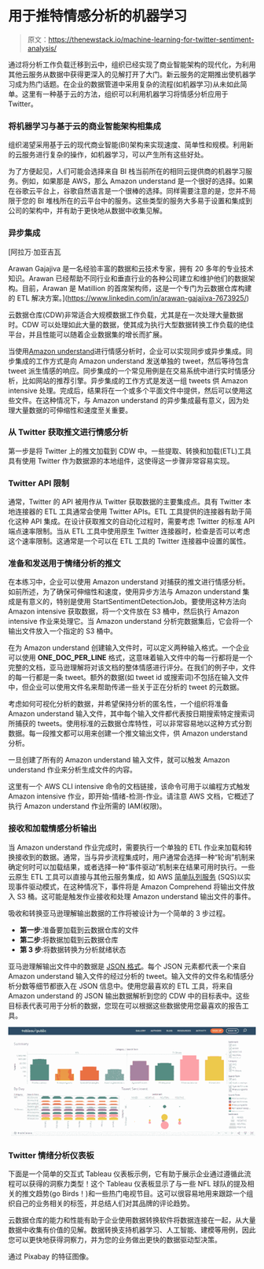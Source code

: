 # 用于推特情感分析的机器学习

> 原文：<https://thenewstack.io/machine-learning-for-twitter-sentiment-analysis/>

通过将分析工作负载迁移到云中，组织已经实现了商业智能架构的现代化，为利用其他云服务从数据中获得更深入的见解打开了大门。新云服务的定期推出使机器学习成为热门话题。在企业的数据管道中采用复杂的流程(如机器学习)从未如此简单。这里有一种基于云的方法，组织可以利用机器学习将情感分析应用于 Twitter。

### 将机器学习与基于云的商业智能架构相集成

组织渴望采用基于云的现代商业智能(BI)架构来实现速度、简单性和规模。利用新的云服务进行复杂的操作，如机器学习，可以产生所有这些好处。

为了方便起见，人们可能会选择来自 BI 栈当前所在的相同云提供商的机器学习服务。例如，如果那是 AWS，那么 Amazon understand 是一个很好的选择。如果在谷歌云平台上，谷歌自然语言是一个很棒的选择。同样需要注意的是，您并不局限于您的 BI 堆栈所在的云平台中的服务。这些类型的服务大多易于设置和集成到公司的架构中，并有助于更快地从数据中收集见解。

### 异步集成

 [阿拉万·加亚吉瓦

Arawan Gajajiva 是一名经验丰富的数据和云技术专家，拥有 20 多年的专业技术知识。Arawan 已经帮助不同行业和垂直行业的各种公司建立和维护他们的数据架构。目前，Arawan 是 Matillion 的首席架构师，这是一个专门为云数据仓库构建的 ETL 解决方案。](https://www.linkedin.com/in/arawan-gajajiva-7673925/) 

云数据仓库(CDW)非常适合大规模数据工作负载，尤其是在一次处理大量数据时。CDW 可以处理如此大量的数据，使其成为执行大型数据转换工作负载的绝佳平台，并且性能可以随着企业数据集的增长而扩展。

当使用[Amazon understand](https://aws.amazon.com/comprehend/)进行情感分析时，企业可以实现同步或异步集成。同步集成的工作方式是向 Amazon understand 发送单独的 tweet，然后等待包含 tweet 派生情感的响应。同步集成的一个常见用例是在交易系统中进行实时情感分析，比如网站的推荐引擎。异步集成的工作方式是发送一组 tweets 供 Amazon intensive 处理。完成后，结果将在一个或多个平面文件中提供，然后可以使用这些文件。在这种情况下，与 Amazon understand 的异步集成最有意义，因为处理大量数据的可伸缩性和速度至关重要。

### 从 Twitter 获取推文进行情感分析

第一步是将 Twitter 上的推文加载到 CDW 中。一些提取、转换和加载(ETL)工具具有使用 Twitter 作为数据源的本地组件，这使得这一步骤非常容易实现。

### Twitter API 限制

通常，Twitter 的 API 被用作从 Twitter 获取数据的主要集成点。具有 Twitter 本地连接器的 ETL 工具通常会使用 Twitter APIs。ETL 工具提供的连接器有助于简化这种 API 集成。在设计获取推文的自动化过程时，需要考虑 Twitter 的标准 API 端点速率限制。当从 ETL 工具中使用原生 Twitter 连接器时，检查是否可以考虑这个速率限制。这通常是一个可以在 ETL 工具的 Twitter 连接器中设置的属性。

### 准备和发送用于情绪分析的推文

在本练习中，企业可以使用 Amazon understand 对捕获的推文进行情感分析。如前所述，为了确保可伸缩性和速度，使用异步方法与 Amazon understand 集成是有意义的，特别是使用 StartSentimentDetectionJob。要使用这种方法向 Amazon intensive 获取数据，将一个文件放在 S3 桶中，然后执行 Amazon intensive 作业来处理它。当 Amazon understand 分析完数据集后，它会将一个输出文件放入一个指定的 S3 桶中。

在为 Amazon understand 创建输入文件时，可以定义两种输入格式。一个企业可以使用 **ONE_DOC_PER_LINE** 格式，这意味着输入文件中的每一行都将是一个完整的文档，亚马逊理解将对该文档的整体情感进行评分。在我们的例子中，文件的每一行都是一条 tweet。额外的数据(如 tweet id 或搜索词)不包括在输入文件中，但企业可以使用文件名来帮助传递一些关于正在分析的 tweet 的元数据。

考虑如何可视化分析的数据，并希望保持分析的匿名性，一个组织将准备 Amazon understand 输入文件，其中每个输入文件都代表按日期搜索特定搜索词所捕获的 tweets。使用标准的云数据仓库特性，可以非常容易地以这种方式分割数据。每一段推文都可以用来创建一个推文输出文件，供 Amazon understand 分析。

一旦创建了所有的 Amazon understand 输入文件，就可以触发 Amazon understand 作业来分析生成文件的内容。

这里有一个 AWS CLI intensive 命令的文档链接，该命令可用于以编程方式触发 Amazon intensive 作业，即开始-情绪-检测-作业。请注意 AWS 文档，它概述了执行 Amazon understand 作业所需的 IAM(权限)。

### 接收和加载情感分析输出

当 Amazon understand 作业完成时，需要执行一个单独的 ETL 作业来加载和转换接收到的数据。通常，当与异步流程集成时，用户通常会选择一种“轮询”机制来确定何时可以加载结果，或者选择一种“事件驱动”机制来在结果可用时执行。一些云原生 ETL 工具可以直接与其他云服务集成，如 AWS [简单队列服务](https://aws.amazon.com/sqs/) (SQS)以实现事件驱动模式，在这种情况下，事件将是 Amazon Comprehend 将输出文件放入 S3 桶。这可能是触发作业接收和处理 Amazon understand 输出文件的事件。

吸收和转换亚马逊理解输出数据的工作将被设计为一个简单的 3 步过程。

*   **第一步**:准备要加载到云数据仓库的文件
*   **第二步**:将数据加载到云数据仓库
*   **第 3 步**:将数据转换为分析就绪状态

亚马逊理解输出文件中的数据是 [JSON 格式](https://www.json.org/json-en.html)。每个 JSON 元素都代表一个来自 Amazon understand 输入文件的经过分析的 tweet。输入文件的文件名和情感分析分数等细节都嵌入在 JSON 信息中。使用您最喜欢的 ETL 工具，将来自 Amazon understand 的 JSON 输出数据解析到您的 CDW 中的目标表中。这些目标表代表可用于分析的数据，您现在可以根据这些数据使用您最喜欢的报告工具。

[![](img/34584aea6c09158dd85078c9a9775650.png)](https://public.tableau.com/profile/arawan3016#!/vizhome/TwitterSentimentAnalysis_15779887360770/TweetSentimentDashboard)

### Twitter 情绪分析仪表板

下面是一个简单的交互式 Tableau 仪表板示例，它有助于展示企业通过遵循此流程可以获得的洞察力类型！这个 Tableau 仪表板显示了与一些 NFL 球队的提及相关的推文趋势(go Birds！)和一些热门电视节目。这可以很容易地用来跟踪一个组织自己的业务相关的标签，并总结人们对其品牌的评论趋势。

云数据仓库的能力和性能有助于企业使用数据转换软件将数据连接在一起，从大量数据中收集有价值的见解。数据转换支持机器学习、人工智能、建模等用例，因此您可以更快地获得洞察力，并为您的业务做出更快的数据驱动型决策。

通过 Pixabay 的特征图像。

<svg xmlns:xlink="http://www.w3.org/1999/xlink" viewBox="0 0 68 31" version="1.1"><title>Group</title> <desc>Created with Sketch.</desc></svg>